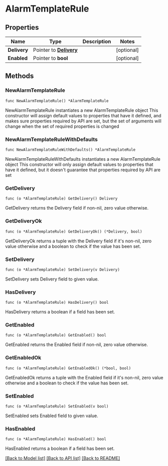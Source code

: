 # AlarmTemplateRule

## Properties

Name | Type | Description | Notes
------------ | ------------- | ------------- | -------------
**Delivery** | Pointer to [**Delivery**](Delivery.md) |  | [optional] 
**Enabled** | Pointer to **bool** |  | [optional] 

## Methods

### NewAlarmTemplateRule

`func NewAlarmTemplateRule() *AlarmTemplateRule`

NewAlarmTemplateRule instantiates a new AlarmTemplateRule object
This constructor will assign default values to properties that have it defined,
and makes sure properties required by API are set, but the set of arguments
will change when the set of required properties is changed

### NewAlarmTemplateRuleWithDefaults

`func NewAlarmTemplateRuleWithDefaults() *AlarmTemplateRule`

NewAlarmTemplateRuleWithDefaults instantiates a new AlarmTemplateRule object
This constructor will only assign default values to properties that have it defined,
but it doesn't guarantee that properties required by API are set

### GetDelivery

`func (o *AlarmTemplateRule) GetDelivery() Delivery`

GetDelivery returns the Delivery field if non-nil, zero value otherwise.

### GetDeliveryOk

`func (o *AlarmTemplateRule) GetDeliveryOk() (*Delivery, bool)`

GetDeliveryOk returns a tuple with the Delivery field if it's non-nil, zero value otherwise
and a boolean to check if the value has been set.

### SetDelivery

`func (o *AlarmTemplateRule) SetDelivery(v Delivery)`

SetDelivery sets Delivery field to given value.

### HasDelivery

`func (o *AlarmTemplateRule) HasDelivery() bool`

HasDelivery returns a boolean if a field has been set.

### GetEnabled

`func (o *AlarmTemplateRule) GetEnabled() bool`

GetEnabled returns the Enabled field if non-nil, zero value otherwise.

### GetEnabledOk

`func (o *AlarmTemplateRule) GetEnabledOk() (*bool, bool)`

GetEnabledOk returns a tuple with the Enabled field if it's non-nil, zero value otherwise
and a boolean to check if the value has been set.

### SetEnabled

`func (o *AlarmTemplateRule) SetEnabled(v bool)`

SetEnabled sets Enabled field to given value.

### HasEnabled

`func (o *AlarmTemplateRule) HasEnabled() bool`

HasEnabled returns a boolean if a field has been set.


[[Back to Model list]](../README.md#documentation-for-models) [[Back to API list]](../README.md#documentation-for-api-endpoints) [[Back to README]](../README.md)


